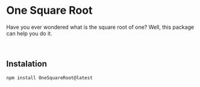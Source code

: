 # One Square Root

Have you ever wondered what is the square root of one? Well, this package can help you do it.

<br>

## Instalation

```
npm install OneSquareRoot@latest
```
